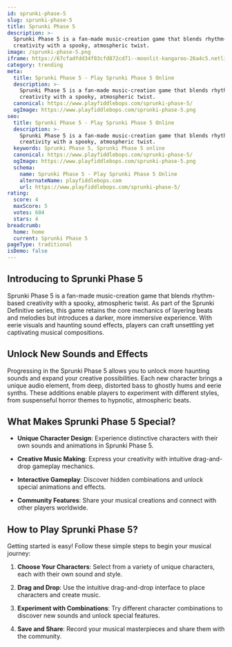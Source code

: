 ```yaml
---
id: sprunki-phase-5
slug: sprunki-phase-5
title: Sprunki Phase 5
description: >-
  Sprunki Phase 5 is a fan-made music-creation game that blends rhythm-based
  creativity with a spooky, atmospheric twist.
image: /sprunki-phase-5.png
iframe: https://67cfadfdd34f03cfd872cd71--moonlit-kangaroo-26a4c5.netlify.app/
category: trending
meta:
  title: Sprunki Phase 5 - Play Sprunki Phase 5 Online
  description: >-
    Sprunki Phase 5 is a fan-made music-creation game that blends rhythm-based
    creativity with a spooky, atmospheric twist.
  canonical: https://www.playfiddlebops.com/sprunki-phase-5/
  ogImage: https://www.playfiddlebops.com/sprunki-phase-5.png
seo:
  title: Sprunki Phase 5 - Play Sprunki Phase 5 Online
  description: >-
    Sprunki Phase 5 is a fan-made music-creation game that blends rhythm-based
    creativity with a spooky, atmospheric twist.
  keywords: Sprunki Phase 5, Sprunki Phase 5 online
  canonical: https://www.playfiddlebops.com/sprunki-phase-5/
  ogImage: https://www.playfiddlebops.com/sprunki-phase-5.png
  schema:
    name: Sprunki Phase 5 - Play Sprunki Phase 5 Online
    alternateName: playfiddlebops.com
    url: https://www.playfiddlebops.com/sprunki-phase-5/
rating:
  score: 4
  maxScore: 5
  votes: 604
  stars: 4
breadcrumb:
  home: home
  current: Sprunki Phase 5
pageType: traditional
isDemo: false
---
```


## Introducing to Sprunki Phase 5

Sprunki Phase 5 is a fan-made music-creation game that blends rhythm-based creativity with a spooky, atmospheric twist. As part of the Sprunki Definitive series, this game retains the core mechanics of layering beats and melodies but introduces a darker, more immersive experience. With eerie visuals and haunting sound effects, players can craft unsettling yet captivating musical compositions.

## Unlock New Sounds and Effects

Progressing in the Sprunki Phase 5 allows you to unlock more haunting sounds and expand your creative possibilities. Each new character brings a unique audio element, from deep, distorted bass to ghostly hums and eerie synths. These additions enable players to experiment with different styles, from suspenseful horror themes to hypnotic, atmospheric beats.

## What Makes Sprunki Phase 5 Special?

- **Unique Character Design**: Experience distinctive characters with their own sounds and animations in Sprunki Phase 5.

- **Creative Music Making**: Express your creativity with intuitive drag-and-drop gameplay mechanics.

- **Interactive Gameplay**: Discover hidden combinations and unlock special animations and effects.

- **Community Features**: Share your musical creations and connect with other players worldwide.

## How to Play Sprunki Phase 5?

Getting started is easy! Follow these simple steps to begin your musical journey:

1. **Choose Your Characters**: Select from a variety of unique characters, each with their own sound and style.

1. **Drag and Drop**: Use the intuitive drag-and-drop interface to place characters and create music.

1. **Experiment with Combinations**: Try different character combinations to discover new sounds and unlock special features.

1. **Save and Share**: Record your musical masterpieces and share them with the community.
